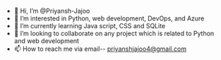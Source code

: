 - 👋 Hi, I’m @Priyansh-Jajoo
- 👀 I’m interested in Python, web development, DevOps, and Azure
- 🌱 I’m currently learning Java script, CSS and SQLite
- 💞️ I’m looking to collaborate on any project which is related to Python and web development 
- 📫 How to reach me via email-- priyanshjajoo4@gmail.com

<!---
Priyansh-Jajoo/Priyansh-Jajoo is a ✨ special ✨ repository because its `README.md` (this file) appears on your GitHub profile.
You can click the Preview link to take a look at your changes.
--->
